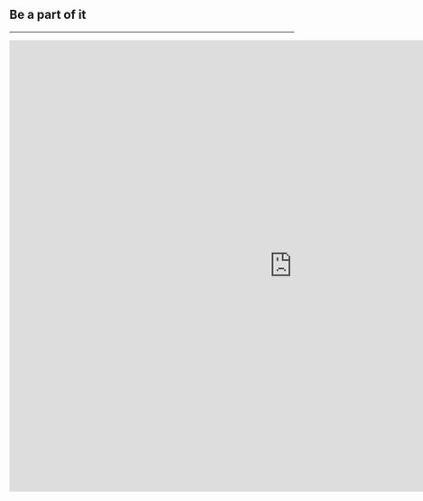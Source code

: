 ﻿## Be a part of it
---

<iframe src="https://docs.google.com/forms/d/1eV3iTmISv4f6vq22SpVoq4Wpf-fNPXvEJOVxCkL0wa4/viewform?embedded=true" width="1000" height="800" frameborder="0" marginheight="0" marginwidth="0">Loading...</iframe>

